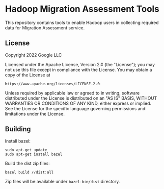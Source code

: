 # Hadoop Migration Assessment Tools

This repository contains tools to enable Hadoop users in collecting required data for Migration Assessment service.

## License

Copyright 2022 Google LLC

Licensed under the Apache License, Version 2.0 (the "License");
you may not use this file except in compliance with the License.
You may obtain a copy of the License at

    https://www.apache.org/licenses/LICENSE-2.0

Unless required by applicable law or agreed to in writing, software
distributed under the License is distributed on an "AS IS" BASIS,
WITHOUT WARRANTIES OR CONDITIONS OF ANY KIND, either express or implied.
See the License for the specific language governing permissions and
limitations under the License.

## Building 

Install bazel:

```
sudo apt-get update
sudo apt-get install bazel
```

Build the dist zip files:

```
bazel build //dist:all
```

Zip files will be available under `bazel-bin/dist` directory.
